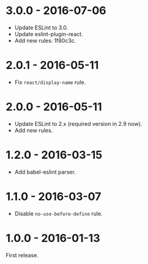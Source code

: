 # 3.0.0 - 2016-07-06

* Update ESLint to 3.0.
* Update eslint-plugin-react.
* Add new rules: 1f80c3c.

# 2.0.1 - 2016-05-11

* Fix `react/display-name` rule.

# 2.0.0 - 2016-05-11

* Update ESLint to 2.x (required version in 2.9 now).
* Add new rules.

# 1.2.0 - 2016-03-15

* Add babel-eslint parser.

# 1.1.0 - 2016-03-07

* Disable `no-use-before-define` rule.

# 1.0.0 - 2016-01-13

First release.
